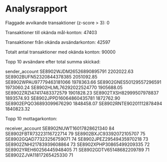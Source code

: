 # Analysrapport

Flaggade avvikande transaktioner (z-score > 3): 0

Transaktioner till okända mål-konton: 47403

Transaktioner från okända avsändarkonton: 42597

Totalt antal transaktioner med okända konton: 90000

Topp 10 avsändare efter total summa skickad:

sender_account
SE8902WJDM26526890895791    2202022.63
SE8902BUFN52320844378385    2051092.85
SE8902WPAU97779463181066    1978363.66
SE8902GNES50129557296591    1973060.24
SE8902HLML76292022524770    1905688.05
SE8902ZRZI47417483372579    1901828.23
SE8902TXSH82999507978837    1893574.93
SE8902JPPD16064860435781    1872762.90
SE8902EPQO36893099676290    1848458.07
SE8902RNTE90201112878494    1840823.32

Topp 10 mottagarkonton:

receiver_account
SE8902NUWT16017828621340    84
SE8902FBTR73223116722714    79
SE8902BXJC93392072105707    75
SE8902GQAD77323256759071    74
SE8902JPEZ29549435970218    73
SE8902ZNHI21783939608864    73
SE8902XPHP30865499209335    72
SE8902YREH60256445948405    71
SE8902GDTV65148682209789    71
SE8902ZJVA11817265425330    71
